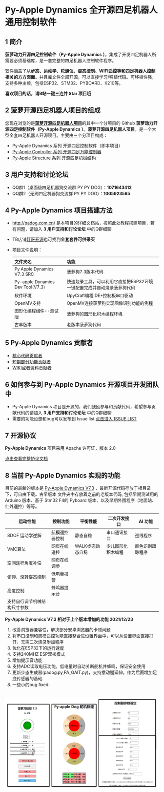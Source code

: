 # **Py-Apple Dynamics** 全开源四足机器人通用控制软件
## 1 简介

  **菠萝动力开源四足控制软件（Py-Apple Dynamics ）**，集成了开发四足机器人所需要必须基础库，是一套完整的四足机器人控制软件程序。

  软件涵盖了从**步态、运动学、陀螺仪、姿态控制、WIFI遥控等和四足机器人控制相关的方方面面**。并且库文件全部开源，可以直接学习/移植代码。可移植性强，支持多种主控，包括ESP32、STM32、PYBOARD、K210等。

  **喜欢项目的话，请B站一键三连并 Star 项目哦**

## 2 **菠萝开源四足机器人项目的组成**

  您现在浏览的是[**菠萝开源四足机器人项目**](https://github.com/ToanTech/py-apple-quadruped-robot)的其中一个分项目的 Github **菠萝动力开源四足控制软件（Py-Apple Dynamics ）**。**菠萝开源四足机器人项目**，是一个大型全套四足机器人开源项目。主要由三个分项目构成：

- Py-Apple Dynamics 系列 开源四足控制软件（即本项目）
- [Py-Apple Controller 系列 开源四足万能控制器](https://github.com/ToanTech/py-apple-controller)
- [Py-Apple Structure 系列 开源四足机械结构](https://github.com/ToanTech/py-apple-structure)

## 3 用户支持和讨论论坛

- QQ群1（桌面级四足机器狗交流群 PY PY DOG）：**1071643412**
- QQ群2（无刷四足机器狗交流群 PY PY DOG）：**1005923565**

## 4 Py-Apple Dynamics 项目搭建方法

- http://padog.com.cn/ 是本项目的详细文档站，按照此处教程搭建项目，若有问题，请加入 **3 用户支持和讨论论坛** 中的Q群细聊

- TB店铺[灯哥开源](https://shop564514875.taobao.com/)也可找到**全套套件可供采买**

- 项目文件说明：

  | 文件夹名                         | 功能                                                         |
  | -------------------------------- | ------------------------------------------------------------ |
  | Py Apple Dynamics V7.3 SRC       | 菠萝狗7.3版本代码                                            |
  | Py-apple Dynamics Dev Tool(V7.3) | 快速烧录工具，可以利用它直接把ESP32环境一键配置完成并自动烧录菠萝狗代码 |
  | 软件环境                         | UpyCraft编程IDE+控制板串口驱动                               |
  | OpenMV支持                       | OpenMV连接菠萝狗实现图像识别功能的例程                       |
  | 图形化编程组件--测试版           | 菠萝狗的图形化积木编程环境                                   |
  | 古早版本                         | 老版本菠萝狗代码                                             |
  


## 5 **Py-Apple Dynamics** 贡献者

- [核心代码贡献者](contributors_m.md)
- [短期部分功能贡献者](contributors_s.md)
- [WIKI或者资料贡献者](contributors_w.md)

## 6 如何参与到 Py-Apple Dynamics 开源项目开发团队中

-  Py-Apple Dynamics 项目是开源的，我们鼓励参与和贡献代码，希望参与贡献代码的请加入 **3 用户支持和讨论论坛** 中的Q群细聊
-  需要的功能设想和bug可以发布到 Issue list [点击进入 ISSUE LIST](https://github.com/ToanTech/py-apple-dynamics/issues)

## 7 开源协议

**Py-Apple Dynamics** 项目采用 Apache 许可证，版本 2.0

[点击查看完整协议文档](LICENSE)

## 8 当前 Py-Apple Dynamics 实现的功能

目前的最新的版本是  <u>Py-Apple Dynamics V7.3</u> ，最新开源代码存放于根目录下，可自由下载。古早版本 文件夹中存放着之前的老版本代码, 包括早期测试用的 Arduino 版本、基于 Stm32 F4的 Pyboard 版本、以及早期外围程序（地面站、红外遥控）等等。

| 运动性能                     | 控制功能       | 平衡性能         | 二次开发接口       | AI 功能          |
| ---------------------------- | -------------- | ---------------- | ------------------ | ---------------- |
| 8DOF 运动学逆解              | 航模遥控器控制 | 静态自稳         | 串口通讯接口       | 巡线程序         |
| VMC算法                      | 网页在线遥控   | WALK步态动态自稳 | 少儿图形化积木编程 | 颜色识别跟踪程序 |
| 空间连杆角度补偿             | 网页在线调参   |                  |                    |                  |
| 俯仰、滚转姿态控制           | 低电量报警     |                  |                    |                  |
| 高度控制                     | 蜂鸣器提示音   |                  |                    |                  |
| 支持自行调节机械结构尺寸参数 |                |                  |                    |                  |

**Py-Apple Dynamics V7.3 相对于上个版本增加的功能 2021/12/23**

1. 改善浏览器兼容性，解决部分安卓浏览器的卡顿问题
2. 将串口控制和航模遥控功能直接整合进设置界面中，可以从设置界面直接打开，无需二次烧录附加程序
3. 优化在ESP32下的运行速度
4. 支持240MHZ ESP双核模式
5. 增加提示音功能
6. 支持ADC读取电压功能，低电量时自动关断舵机并蜂鸣，保证安全使用
7. 更新步态生成器(padog.py,PA_GAIT.py)，支持摆动腿延伸，作为后面增加足底传感器的基础
8. 一些小的bug fixed.

​     ![image1](/pic/Ver73.png)